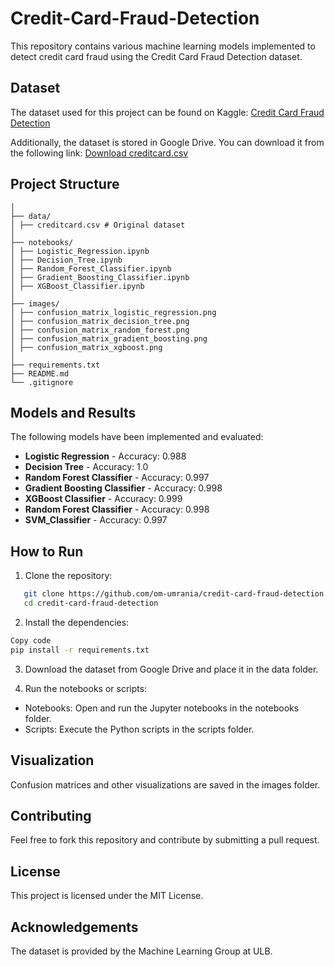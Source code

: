 # Credit-Card-Fraud-Detection

This repository contains various machine learning models implemented to detect credit card fraud using the Credit Card Fraud Detection dataset.

## Dataset

The dataset used for this project can be found on Kaggle: [Credit Card Fraud Detection](https://www.kaggle.com/mlg-ulb/creditcardfraud)

Additionally, the dataset is stored in Google Drive. You can download it from the following link:
[Download creditcard.csv](https://drive.google.com/file/d/178YzJ_VMbmQfvcUZn85WcNTJ5BlcFIMF/view?usp=sharing)

## Project Structure
```
│
├── data/
│ ├── creditcard.csv # Original dataset
│
├── notebooks/
│ ├── Logistic_Regression.ipynb
│ ├── Decision_Tree.ipynb
│ ├── Random_Forest_Classifier.ipynb
│ ├── Gradient_Boosting_Classifier.ipynb
│ ├── XGBoost_Classifier.ipynb
│
├── images/
│ ├── confusion_matrix_logistic_regression.png
│ ├── confusion_matrix_decision_tree.png
│ ├── confusion_matrix_random_forest.png
│ ├── confusion_matrix_gradient_boosting.png
│ ├── confusion_matrix_xgboost.png
│
├── requirements.txt
├── README.md
└── .gitignore
```

## Models and Results

The following models have been implemented and evaluated:

- **Logistic Regression** - Accuracy: 0.988
- **Decision Tree** - Accuracy: 1.0
- **Random Forest Classifier** - Accuracy: 0.997
- **Gradient Boosting Classifier** - Accuracy: 0.998
- **XGBoost Classifier** - Accuracy: 0.999
- **Random Forest Classifier** - Accuracy: 0.998
- **SVM_Classifier** - Accuracy: 0.997

## How to Run

1. Clone the repository:

```sh
   git clone https://github.com/om-umrania/credit-card-fraud-detection.git
   cd credit-card-fraud-detection
```
2. Install the dependencies:

```sh
Copy code
pip install -r requirements.txt
```

3. Download the dataset from Google Drive and place it in the data folder.

4. Run the notebooks or scripts:
- Notebooks: Open and run the Jupyter notebooks in the notebooks folder.
- Scripts: Execute the Python scripts in the scripts folder.

## Visualization
Confusion matrices and other visualizations are saved in the images folder.

## Contributing
Feel free to fork this repository and contribute by submitting a pull request.

## License
This project is licensed under the MIT License.

## Acknowledgements
The dataset is provided by the Machine Learning Group at ULB.
